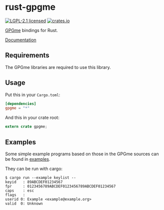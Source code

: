 # rust-gpgme

[![LGPL-2.1 licensed](https://img.shields.io/badge/license-LGPL--2.1-blue.svg)](./COPYING)
[![crates.io](https://meritbadge.herokuapp.com/gpgme)](https://crates.io/crates/gpgme)

[GPGme](https://www.gnupg.org/\(it\)/related_software/gpgme/index.html) bindings for Rust.

[Documentation](http://johnschug.github.io/rust-gpgme)

## Requirements

The GPGme libraries are required to use this library.


## Usage

Put this in your `Cargo.toml`:

```toml
[dependencies]
gpgme = "*"
```

And this in your crate root:

```rust
extern crate gpgme;
```

## Examples

Some simple example programs based on those in the GPGme sources can be found in [examples](./examples).

They can be run with cargo:
```shell
$ cargo run --example keylist --
keyid   : 89ABCDEF01234567
fpr     : 0123456789ABCDEF0123456789ABCDEF01234567
caps    : esc
flags   :
userid 0: Example <example@example.org>
valid  0: Unknown
```
